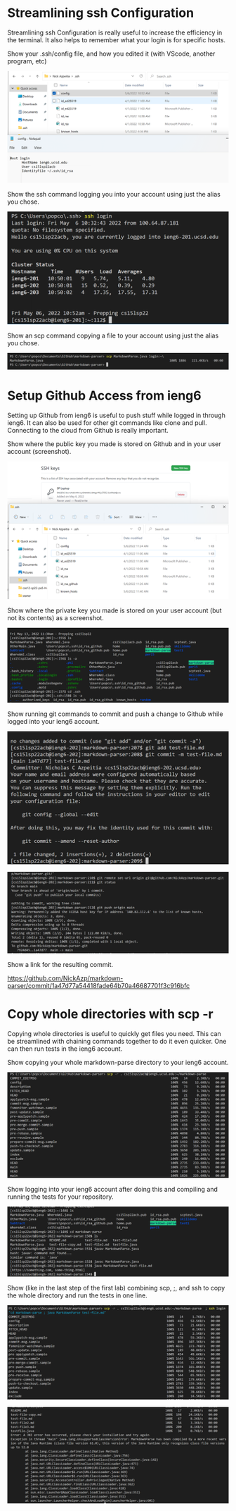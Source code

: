 # Streamlining ssh Configuration

Streamlining ssh Configuration is really useful to increase the efficiency in the terminal. It also helps to remember what your login is for specific hosts.

Show your .ssh/config file, and how you edited it (with VScode, another program, etc)

![Image 1](1l3.png)

Show the ssh command logging you into your account using just the alias you chose.

![Image 2](2l3.png)

Show an scp command copying a file to your account using just the alias you chose.

![Image 3](3l3.png)

# Setup Github Access from ieng6

Setting up Github from ieng6 is useful to push stuff while logged in through ieng6. It can also be used for other git commands like clone and pull. Connecting to the cloud from Github is really important.

Show where the public key you made is stored on Github and in your user account (screenshot).

![Image 4](4l3.png)

Show where the private key you made is stored on your user account (but not its contents) as a screenshot.

![Image 5](5l3.png)

Show running git commands to commit and push a change to Github while logged into your ieng6 account.

![Image 7](7l3.png)

![Image 6](6l3.png)

Show a link for the resulting commit.

https://github.com/NickAzp/markdown-parser/commit/1a47d77a54418fade64b70a46687701f3c916bfc


# Copy whole directories with scp -r

Copying whole directories is useful to quickly get files you need. This can be streamlined with chaining commands together to do it even quicker. One can then run tests in the ieng6 account.

Show copying your whole markdown-parse directory to your ieng6 account.

![Image 8](8l3.png)

Show logging into your ieng6 account after doing this and compiling and running the tests for your repository.

![Image 9](9l3.png)

Show (like in the last step of the first lab) combining scp, ;, and ssh to copy the whole directory and run the tests in one line.

![Image 10](10l3.png)

![Image 11](11l3.png)

